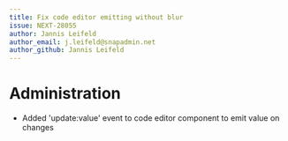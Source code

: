 ```yaml
---
title: Fix code editor emitting without blur
issue: NEXT-28055
author: Jannis Leifeld
author_email: j.leifeld@snapadmin.net
author_github: Jannis Leifeld
---
```

# Administration
* Added 'update:value' event to code editor component to emit value on changes
